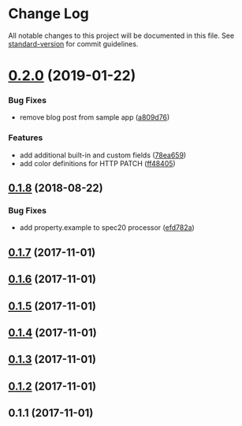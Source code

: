# Change Log

All notable changes to this project will be documented in this file. See [standard-version](https://github.com/conventional-changelog/standard-version) for commit guidelines.

<a name="0.2.0"></a>
# [0.2.0](https://github.com/devdigital/gatsby-source-openapi-aggregate/compare/v0.1.8...v0.2.0) (2019-01-22)


### Bug Fixes

* remove blog post from sample app ([a809d76](https://github.com/devdigital/gatsby-source-openapi-aggregate/commit/a809d76))


### Features

* add additional built-in and custom fields ([78ea659](https://github.com/devdigital/gatsby-source-openapi-aggregate/commit/78ea659))
* add color definitions for HTTP PATCH ([ff48405](https://github.com/devdigital/gatsby-source-openapi-aggregate/commit/ff48405))



<a name="0.1.8"></a>
## [0.1.8](https://github.com/devdigital/gatsby-source-openapi-aggregate/compare/v0.1.7...v0.1.8) (2018-08-22)


### Bug Fixes

* add property.example to spec20 processor ([efd782a](https://github.com/devdigital/gatsby-source-openapi-aggregate/commit/efd782a))



<a name="0.1.7"></a>
## [0.1.7](https://github.com/devdigital/gatsby-source-openapi-aggregate/compare/v0.1.6...v0.1.7) (2017-11-01)



<a name="0.1.6"></a>
## [0.1.6](https://github.com/devdigital/gatsby-source-openapi-aggregate/compare/v0.1.5...v0.1.6) (2017-11-01)



<a name="0.1.5"></a>
## [0.1.5](https://github.com/devdigital/gatsby-source-openapi-aggregate/compare/v0.1.4...v0.1.5) (2017-11-01)



<a name="0.1.4"></a>
## [0.1.4](https://github.com/devdigital/gatsby-source-openapi-aggregate/compare/v0.1.3...v0.1.4) (2017-11-01)



<a name="0.1.3"></a>
## [0.1.3](https://github.com/devdigital/gatsby-source-openapi-aggregate/compare/v0.1.2...v0.1.3) (2017-11-01)



<a name="0.1.2"></a>
## [0.1.2](https://github.com/devdigital/gatsby-source-openapi-aggregate/compare/v0.1.1...v0.1.2) (2017-11-01)



<a name="0.1.1"></a>
## 0.1.1 (2017-11-01)
